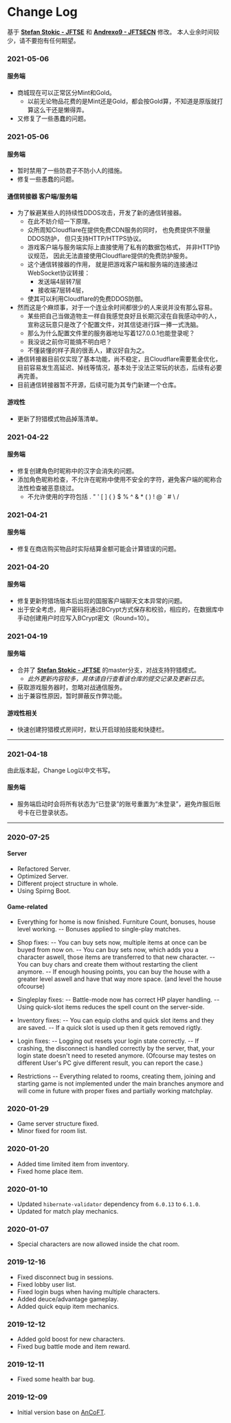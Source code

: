 # Change Log
基于 **[Stefan Stokic - JFTSE](https://github.com/sstokic-tgm/JFTSE)** 和 **[Andrexo9 - JFTSECN](https://github.com/Andrexo9/JFTSECN)** 修改。
本人业余时间较少，请不要抱有任何期望。

### 2021-05-06
#### 服务端
* 商城现在可以正常区分Mint和Gold。
  * 以前无论物品花费的是Mint还是Gold，都会按Gold算，不知道是原版就打算这么干还是懒得弄。
* 又修复了一些愚蠢的问题。

### 2021-05-06
#### 服务端
* 暂时禁用了一些防君子不防小人的措施。
* 修复一些愚蠢的问题。
#### 通信转接器 客户端/服务端
* 为了躲避某些人的持续性DDOS攻击，开发了新的通信转接器。
  * 在此不妨介绍一下原理。
  * 众所周知Cloudflare在提供免费CDN服务的同时，
    也免费提供不限量DDOS防护，
    但只支持HTTP/HTTPS协议。
  * 游戏客户端与服务端实际上直接使用了私有的数据包格式，
    并非HTTP协议规范，
    因此无法直接使用Cloudflare提供的免费防护服务。
  * 这个通信转接器的作用，
    就是把游戏客户端和服务端的连接通过WebSocket协议转接：
    * 发送端4层转7层
    * 接收端7层转4层，
  * 使其可以利用Cloudflare的免费DDOS防御。
* 然而这是个麻烦事，对于一个连业余时间都很少的人来说并没有那么容易。
  * 某些把自己当做造物主一样自我感觉良好且长期沉浸在自我感动中的人，
    宣称这玩意只是改了个配置文件，对其信徒进行踩一捧一式洗脑。
  * 那么为什么配置文件里的服务器地址写着127.0.0.1也能登录呢？
  * 我没说之前你可能搞不明白吧？
  * 不懂装懂的样子真的很丢人，建议好自为之。
* 通信转接器目前仅实现了基本功能，尚不稳定，且Cloudflare需要氪金优化，
  目前容易发生高延迟、掉线等情况，基本处于没法正常玩的状态，后续有必要再完善。
* 目前通信转接器暂不开源，后续可能为其专门新建一个仓库。

#### 游戏性
* 更新了狩猎模式物品掉落清单。

### 2021-04-22
#### 服务端
* 修复创建角色时昵称中的汉字会消失的问题。
* 添加角色昵称检查，不允许在昵称中使用不安全的字符，避免客户端的昵称合法性检查被恶意绕过。
  * 不允许使用的字符包括 . " ' [ ] { } $ % ^ & * ( ) ! @ ` # \ /

### 2021-04-21
#### 服务端
* 修复在商店购买物品时实际结算金额可能会计算错误的问题。

### 2021-04-20
#### 服务端
* 修复更新狩猎场版本后出现的国服客户端聊天文本异常的问题。
* 出于安全考虑，用户密码将通过BCrypt方式保存和校验，相应的，在数据库中手动创建用户时应写入BCrypt密文（Round=10）。

### 2021-04-19
#### 服务端
* 合并了 **[Stefan Stokic - JFTSE](https://github.com/sstokic-tgm/JFTSE)** 的master分支，对战支持狩猎模式。
  * *此外更新内容较多，具体请自行查看该仓库的提交记录及更新日志*。 
* 获取游戏服务器时，忽略对战通信服务。
* 出于兼容性原因，暂时屏蔽反作弊功能。
  
#### 游戏性相关
* 快速创建狩猎模式房间时，默认开启球拍技能和快捷栏。

---
### 2021-04-18
由此版本起，Change Log以中文书写。

#### 服务端
* 服务端启动时会将所有状态为“已登录”的账号重置为“未登录”，避免炸服后账号卡在已登录状态。
---
### 2020-07-25
#### Server

* Refactored Server.
* Optimized Server.
* Different project structure in whole.
* Using Spirng Boot.

#### Game-related

* Everything for home is now finished. Furniture Count, bonuses, house level working.
-- Bonuses applied to single-play matches.

* Shop fixes:
-- You can buy sets now, multiple items at once can be buyed from now on.
-- You can buy sets now, which adds you a character aswell, those items are transferred to that new character.
-- You can buy chars and create them without restarting the client anymore.
-- If enough housing points, you can buy the house with a greater level aswell and have that way more space. (and level the house ofcourse)

* Singleplay fixes:
-- Battle-mode now has correct HP player handling.
-- Using quick-slot items reduces the spell count on the server-side.

* Inventory fixes:
-- You can equip cloths and quick slot items and they are saved.
-- If a quick slot is used up then it gets removed rigtly.

* Login fixes:
-- Logging out resets your login state correctly.
-- If crashing, the disconnect is handled correctly by the server, that, your login state doesn't need to reseted anymore. (Ofcourse may testes on different User's PC give different result, you can report the case.)

* Restrictions
-- Everything related to rooms, creating them, joining and starting game is not implemented under the main branches anymore and will come in future with proper fixes and partially working matchplay.

### 2020-01-29

* Game server structure fixed.
* Minor fixed for room list.

### 2020-01-20

* Added time limited item from inventory.
* Fixed home place item.

### 2020-01-10

* Updated `hibernate-validator` dependency from `6.0.13` to `6.1.0`.
* Updated for match play mechanics.

### 2020-01-07

* Special characters are now allowed inside the chat room.

### 2019-12-16

* Fixed disconnect bug in sessions.
* Fixed lobby user list.
* Fixed login bugs when having multiple characters.
* Added deuce/advantage gameplay.
* Added quick equip item mechanics.

### 2019-12-12

* Added gold boost for new characters.
* Fixed bug battle mode and item reward.

### 2019-12-11

* Fixed some health bar bug.

### 2019-12-09

* Initial version base on [AnCoFT](https://github.com/AnCoFT/AnCoFT).

